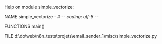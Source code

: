 Help on module simple_vectorize:

NAME
    simple_vectorize - # -*- coding: utf-8 -*-

FUNCTIONS
    main()

FILE
    d:\do\web\n8n_tests\projets\email_sender_1\misc\simple_vectorize.py


